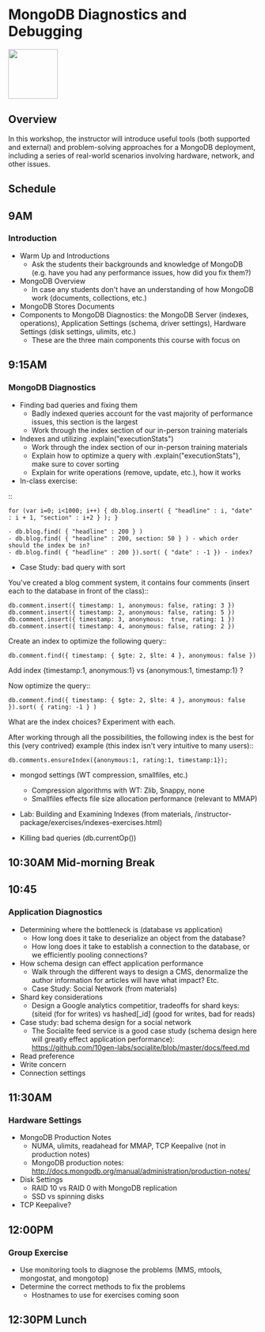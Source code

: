 # MongoDB Diagnostics and Debugging

<img src="img/mongodb-university-logo.png" class="floatright single" style="width: 100px">

## Overview

In this workshop, the instructor will introduce useful tools (both supported and external) and problem-solving approaches for a MongoDB deployment, including a series of real-world scenarios involving hardware, network, and other issues.

## Schedule

## 9AM

### Introduction

* Warm Up and Introductions
	- Ask the students their backgrounds and knowledge of MongoDB (e.g. have you had any performance issues, how did you fix them?)
* MongoDB Overview
	 - In case any students don't have an understanding of how MongoDB work (documents, collections, etc.)
* MongoDB Stores Documents
* Components to MongoDB Diagnostics: the MongoDB Server (indexes, operations), Application Settings (schema, driver settings), Hardware Settings (disk settings, ulimits, etc.)
	- These are the three main components this course with focus on

## 9:15AM

### MongoDB Diagnostics

* Finding bad queries and fixing them
	- Badly indexed queries account for the vast majority of performance issues, this section is the largest
	- Work through the index section of our in-person training materials
* Indexes and utilizing .explain("executionStats")
	- Work through the index section of our in-person training materials
	- Explain how to optimize a query with .explain("executionStats"), make sure to cover sorting
	- Explain for write operations (remove, update, etc.), how it works
* In-class exercise:

::

	for (var i=0; i<1000; i++) { db.blog.insert( { "headline" : i, "date" : i + 1, "section" : i+2 } ); }

	- db.blog.find( { "headline" : 200 } )
	- db.blog.find( { "headline" : 200, section: 50 } ) - which order should the index be in?
	- db.blog.find( { "headline" : 200 }).sort( { "date" : -1 }) - index?

* Case Study: bad query with sort

You've created a blog comment system, it contains four comments (insert each to the database in front of the class)::

	db.comment.insert({ timestamp: 1, anonymous: false, rating: 3 })
	db.comment.insert({ timestamp: 2, anonymous: false, rating: 5 })
	db.comment.insert({ timestamp: 3, anonymous:  true, rating: 1 })
	db.comment.insert({ timestamp: 4, anonymous: false, rating: 2 })

Create an index to optimize the following query::

	db.comment.find({ timestamp: { $gte: 2, $lte: 4 }, anonymous: false })

Add index {timestamp:1, anonymous:1} vs {anonymous:1, timestamp:1} ?

Now optimize the query::

	db.comment.find({ timestamp: { $gte: 2, $lte: 4 }, anonymous: false }).sort( { rating: -1 } )

What are the index choices? Experiment with each.

After working through all the possibilities, the following index is the best for this (very contrived) example (this index isn't very intuitive to many users)::

	db.comments.ensureIndex({anonymous:1, rating:1, timestamp:1});

* mongod settings (WT compression, smallfiles, etc.)

	- Compression algorithms with WT: Zlib, Snappy, none
	- Smallfiles effects file size allocation performance (relevant to MMAP)

* Lab: Building and Examining Indexes (from materials, /instructor-package/exercises/indexes-exercises.html)
* Killing bad queries (db.currentOp())

## 10:30AM Mid-morning Break

## 10:45

### Application Diagnostics

* Determining where the bottleneck is (database vs application)
	- How long does it take to deserialize an object from the database?
	- How long does it take to establish a connection to the database, or we efficiently pooling connections?
* How schema design can effect application performance
	- Walk through the different ways to design a CMS, denormalize the author information for articles will have what impact? Etc.
	- Case Study: Social Network (from materials)
* Shard key considerations
	- Design a Google analytics competitior, tradeoffs for shard keys: (siteid (for for writes) vs hashed[_id] (good for writes, bad for reads)
* Case study: bad schema design for a social network
	- The Socialite feed service is a good case study (schema design here will greatly effect application performance): https://github.com/10gen-labs/socialite/blob/master/docs/feed.md
* Read preference
* Write concern
* Connection settings

## 11:30AM

### Hardware Settings

* MongoDB Production Notes
	- NUMA, ulimits, readahead for MMAP, TCP Keepalive (not in production notes)
	- MongoDB production notes: http://docs.mongodb.org/manual/administration/production-notes/
* Disk Settings
	- RAID 10 vs RAID 0 with MongoDB replication
	- SSD vs spinning disks
* TCP Keepalive?

## 12:00PM

### Group Exercise

* Use monitoring tools to diagnose the problems (MMS, mtools, mongostat, and mongotop)
* Determine the correct methods to fix the problems
	- Hostnames to use for exercises coming soon

## 12:30PM Lunch

<style>#resources_table{display:none;}</style>